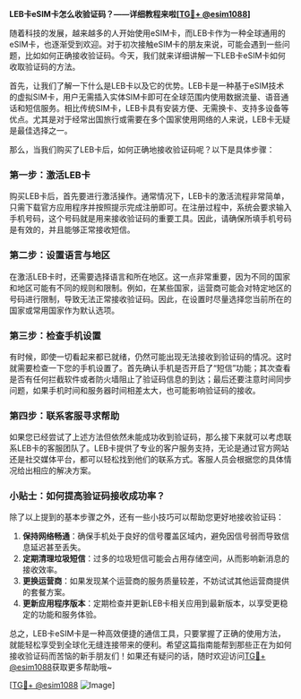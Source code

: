 **LEB卡eSIM卡怎么收验证码？——详细教程来啦[[TG💪+ @esim1088](https://t.me/s/esim1088)]**

随着科技的发展，越来越多的人开始使用eSIM卡，而LEB卡作为一种全球通用的eSIM卡，也逐渐受到欢迎。对于初次接触eSIM卡的朋友来说，可能会遇到一些问题，比如如何正确接收验证码。今天，我们就来详细讲解一下LEB卡eSIM卡如何收取验证码的方法。

首先，让我们了解一下什么是LEB卡以及它的优势。LEB卡是一种基于eSIM技术的虚拟SIM卡，用户无需插入实体SIM卡即可在全球范围内使用数据流量、语音通话和短信服务。相比传统SIM卡，LEB卡具有安装方便、无需换卡、支持多设备等优点。尤其是对于经常出国旅行或需要在多个国家使用网络的人来说，LEB卡无疑是最佳选择之一。

那么，当我们购买了LEB卡后，如何正确地接收验证码呢？以下是具体步骤：

### 第一步：激活LEB卡

购买LEB卡后，首先要进行激活操作。通常情况下，LEB卡的激活流程非常简单，只需下载官方应用程序并按照提示完成注册即可。在注册过程中，系统会要求输入手机号码，这个号码就是用来接收验证码的重要工具。因此，请确保所填手机号码是有效的，并且能够正常接收短信。

### 第二步：设置语言与地区

在激活LEB卡时，还需要选择语言和所在地区。这一点非常重要，因为不同的国家和地区可能有不同的规则和限制。例如，在某些国家，运营商可能会对特定地区的号码进行限制，导致无法正常接收验证码。因此，在设置时尽量选择您当前所在的国家或常用国家作为默认选项。

### 第三步：检查手机设置

有时候，即使一切看起来都已就绪，仍然可能出现无法接收到验证码的情况。这时就需要检查一下您的手机设置了。首先确认手机是否开启了“短信”功能；其次查看是否有任何拦截软件或者防火墙阻止了验证码信息的到达；最后还要注意时间同步问题，如果手机时间和服务器时间相差太大，也可能影响验证码的接收。

### 第四步：联系客服寻求帮助

如果您已经尝试了上述方法但依然未能成功收到验证码，那么接下来就可以考虑联系LEB卡的客服团队了。LEB卡提供了专业的客户服务支持，无论是通过官方网站还是社交媒体平台，都可以轻松找到他们的联系方式。客服人员会根据您的具体情况给出相应的解决方案。

### 小贴士：如何提高验证码接收成功率？

除了以上提到的基本步骤之外，还有一些小技巧可以帮助您更好地接收验证码：

1. **保持网络畅通**：确保手机处于良好的信号覆盖区域内，避免因信号弱而导致信息延迟甚至丢失。
2. **定期清理垃圾短信**：过多的垃圾短信可能会占用存储空间，从而影响新消息的接收效率。
3. **更换运营商**：如果发现某个运营商的服务质量较差，不妨试试其他运营商提供的套餐方案。
4. **更新应用程序版本**：定期检查并更新LEB卡相关应用到最新版本，以享受更稳定的功能和服务体验。

总之，LEB卡eSIM卡是一种高效便捷的通信工具，只要掌握了正确的使用方法，就能轻松享受到全球化无缝连接带来的便利。希望这篇指南能帮到那些正在为如何接收验证码而苦恼的新手朋友们！如果还有疑问的话，随时欢迎访问[TG💪+ @esim1088](https://t.me/s/esim1088)获取更多帮助哦~

[[TG💪+ @esim1088](https://t.me/s/esim1088) ![Image](https://i.postimg.cc/4NQfJmqS/Snipaste-2025-05-13-00-14-12.png)]